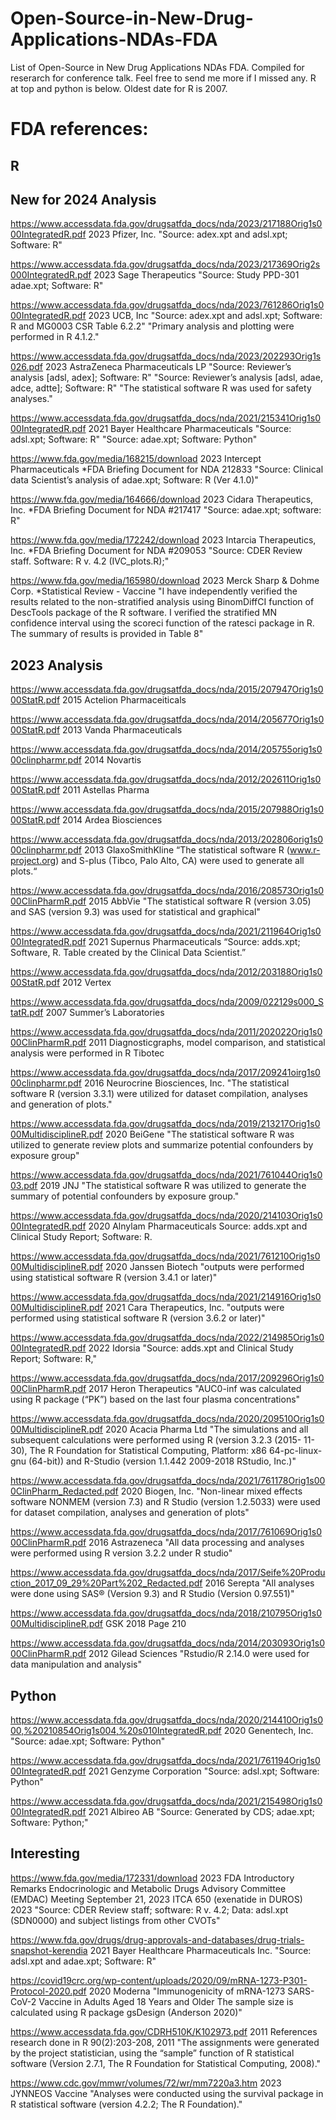 # Open-Source-in-New-Drug-Applications-NDAs-FDA
List of Open-Source in New Drug Applications NDAs FDA. Compiled for reserarch for conference talk. Feel free to send me more if I missed any. R at top and python is below. Oldest date for R is 2007.

# FDA references:
## R

## New for 2024 Analysis
https://www.accessdata.fda.gov/drugsatfda_docs/nda/2023/217188Orig1s000IntegratedR.pdf
2023
Pfizer, Inc.
"Source: adex.xpt and adsl.xpt; Software: R"

https://www.accessdata.fda.gov/drugsatfda_docs/nda/2023/217369Orig2s000IntegratedR.pdf
2023
Sage Therapeutics
"Source: Study PPD-301 adae.xpt; Software: R"

https://www.accessdata.fda.gov/drugsatfda_docs/nda/2023/761286Orig1s000IntegratedR.pdf
2023
UCB, Inc
"Source: adex.xpt and adsl.xpt; Software: R and MG0003 CSR Table 6.2.2"
"Primary analysis and plotting were performed in R 4.1.2."

https://www.accessdata.fda.gov/drugsatfda_docs/nda/2023/202293Orig1s026.pdf
2023
AstraZeneca Pharmaceuticals LP
"Source: Reviewer’s analysis [adsl, adex]; Software: R"
"Source: Reviewer’s analysis [adsl, adae, adce, adtte]; Software: R"
"The statistical software R was used for safety analyses."

https://www.accessdata.fda.gov/drugsatfda_docs/nda/2021/215341Orig1s000IntegratedR.pdf
2021
Bayer Healthcare Pharmaceuticals
"Source: adsl.xpt; Software: R"
"Source: adae.xpt; Software: Python"

https://www.fda.gov/media/168215/download
2023
Intercept Pharmaceuticals
*FDA Briefing Document for NDA 212833
"Source: Clinical data Scientist’s analysis of adae.xpt; Software: R (Ver 4.1.0)"

https://www.fda.gov/media/164666/download
2023
Cidara Therapeutics, Inc.
*FDA Briefing Document for NDA #217417
"Source: adae.xpt; software: R"

https://www.fda.gov/media/172242/download
2023
Intarcia Therapeutics, Inc.
*FDA Briefing Document for NDA #209053
"Source: CDER Review staff. Software: R v. 4.2 (IVC_plots.R);"

https://www.fda.gov/media/165980/download
2023
Merck Sharp & Dohme Corp.
*Statistical Review - Vaccine
"I have independently verified the results related to the non-stratified analysis using BinomDiffCI function of DescTools package of the R software. I verified the stratified MN confidence interval using the scoreci function of the ratesci package in R. The summary of results is provided in Table 8"

## 2023 Analysis
https://www.accessdata.fda.gov/drugsatfda_docs/nda/2015/207947Orig1s000StatR.pdf
2015
Actelion Pharmaceiticals

https://www.accessdata.fda.gov/drugsatfda_docs/nda/2014/205677Orig1s000StatR.pdf
2013
Vanda Pharmaceuticals

https://www.accessdata.fda.gov/drugsatfda_docs/nda/2014/205755orig1s000clinpharmr.pdf
2014
Novartis

https://www.accessdata.fda.gov/drugsatfda_docs/nda/2012/202611Orig1s000StatR.pdf
2011
Astellas Pharma

https://www.accessdata.fda.gov/drugsatfda_docs/nda/2015/207988Orig1s000StatR.pdf
2014
Ardea Biosciences

https://www.accessdata.fda.gov/drugsatfda_docs/nda/2013/202806orig1s000clinpharmr.pdf
2013
GlaxoSmithKline
“The statistical software R (www.r-project.org) and S-plus (Tibco, Palo Alto, CA) were used to generate all plots.“

https://www.accessdata.fda.gov/drugsatfda_docs/nda/2016/208573Orig1s000ClinPharmR.pdf
2015
AbbVie
"The statistical software R (version 3.05) and SAS (version 9.3) was used for statistical and
graphical"

https://www.accessdata.fda.gov/drugsatfda_docs/nda/2021/211964Orig1s000IntegratedR.pdf
2021
Supernus Pharmaceuticals
“Source: adds.xpt; Software, R. Table created by the Clinical Data Scientist.”

https://www.accessdata.fda.gov/drugsatfda_docs/nda/2012/203188Orig1s000StatR.pdf
2012
Vertex

https://www.accessdata.fda.gov/drugsatfda_docs/nda/2009/022129s000_StatR.pdf
2007
Summer’s Laboratories

https://www.accessdata.fda.gov/drugsatfda_docs/nda/2011/202022Orig1s000ClinPharmR.pdf
2011
Diagnosticgraphs, model comparison, and statistical analysis were performed in R
Tibotec

https://www.accessdata.fda.gov/drugsatfda_docs/nda/2017/209241oirg1s000clinpharmr.pdf
2016
Neurocrine Biosciences, Inc.
"The statistical software R (version 3.3.1) were utilized for dataset compilation, analyses and
generation of plots."

https://www.accessdata.fda.gov/drugsatfda_docs/nda/2019/213217Orig1s000MultidisciplineR.pdf
2020
BeiGene
"The statistical software R was utilized to generate review plots and summarize potential confounders by exposure group"

https://www.accessdata.fda.gov/drugsatfda_docs/nda/2021/761044Orig1s003.pdf
2019
JNJ
"The statistical software R was utilized to generate the summary of potential confounders by exposure group."

https://www.accessdata.fda.gov/drugsatfda_docs/nda/2020/214103Orig1s000IntegratedR.pdf
2020
Alnylam Pharmaceuticals
Source: adds.xpt and Clinical Study Report; Software: R.

https://www.accessdata.fda.gov/drugsatfda_docs/nda/2021/761210Orig1s000MultidisciplineR.pdf
2020
Janssen Biotech
"outputs were performed using statistical software R (version 3.4.1 or later)"

https://www.accessdata.fda.gov/drugsatfda_docs/nda/2021/214916Orig1s000MultidisciplineR.pdf
2021
Cara Therapeutics, Inc.
"outputs were performed using statistical software R (version 3.6.2 or later)"

https://www.accessdata.fda.gov/drugsatfda_docs/nda/2022/214985Orig1s000IntegratedR.pdf
2022
Idorsia
"Source: adds.xpt and Clinical Study Report; Software: R,"

https://www.accessdata.fda.gov/drugsatfda_docs/nda/2017/209296Orig1s000ClinPharmR.pdf
2017
Heron Therapeutics
"AUC0-inf was calculated using R package (“PK”) based on the last four plasma concentrations"

https://www.accessdata.fda.gov/drugsatfda_docs/nda/2020/209510Orig1s000MultidisciplineR.pdf
2020
Acacia Pharma Ltd
"The simulations and all subsequent calculations were performed using R (version 3.2.3 (2015- 11-30), The R Foundation for Statistical Computing, Platform: x86 64-pc-linux-gnu (64-bit)) and R-Studio (version 1.1.442 2009-2018 RStudio, Inc.)"

https://www.accessdata.fda.gov/drugsatfda_docs/nda/2021/761178Orig1s000ClinPharm_Redacted.pdf
2020
Biogen, Inc.
"Non-linear mixed effects software NONMEM (version 7.3) and R Studio (version 1.2.5033) were used for dataset compilation, analyses and generation of plots"

https://www.accessdata.fda.gov/drugsatfda_docs/nda/2017/761069Orig1s000ClinPharmR.pdf
2016
Astrazeneca
"All data processing and analyses were performed using R version 3.2.2 under R studio"

https://www.accessdata.fda.gov/drugsatfda_docs/nda/2017/Seife%20Production_2017_09_29%20Part%202_Redacted.pdf
2016
Serepta
"All analyses were done using SAS® (Version 9.3) and R Studio (Version 0.97.551)"

https://www.accessdata.fda.gov/drugsatfda_docs/nda/2018/210795Orig1s000MultidisciplineR.pdf
GSK
2018
Page 210

https://www.accessdata.fda.gov/drugsatfda_docs/nda/2014/203093Orig1s000ClinPharmR.pdf
2012
Gilead Sciences
"Rstudio/R 2.14.0 were used for data manipulation and analysis"

## Python

https://www.accessdata.fda.gov/drugsatfda_docs/nda/2020/214410Orig1s000,%20210854Orig1s004,%20s010IntegratedR.pdf
2020
Genentech, Inc.
"Source: adae.xpt; Software: Python"

https://www.accessdata.fda.gov/drugsatfda_docs/nda/2021/761194Orig1s000IntegratedR.pdf
2021
Genzyme Corporation
"Source: adsl.xpt; Software: Python"

https://www.accessdata.fda.gov/drugsatfda_docs/nda/2021/215498Orig1s000IntegratedR.pdf
2021
Albireo AB
"Source: Generated by CDS; adae.xpt; Software: Python;"

## Interesting

https://www.fda.gov/media/172331/download
2023
FDA Introductory Remarks Endocrinologic and Metabolic Drugs Advisory Committee (EMDAC) Meeting September 21, 2023 ITCA 650 (exenatide in DUROS)
2023
"Source: CDER Review staff; software: R v. 4.2; Data: adsl.xpt (SDN0000) and subject listings from other CVOTs"

https://www.fda.gov/drugs/drug-approvals-and-databases/drug-trials-snapshot-kerendia
2021
Bayer Healthcare Pharmaceuticals Inc.
"Source: adsl.xpt and adae.xpt; Software: R"

https://covid19crc.org/wp-content/uploads/2020/09/mRNA-1273-P301-Protocol-2020.pdf
2020
Moderna
"Immunogenicity of mRNA-1273 SARS-CoV-2 Vaccine in Adults Aged 18 Years and Older
The sample size is calculated using R package gsDesign (Anderson 2020)"

https://www.accessdata.fda.gov/CDRH510K/K102973.pdf
2011
References research done in R 90(2):203-208, 2011
"The assignments were generated by the project statistician, using the “sample” function of R statistical software (Version 2.7.1, The R Foundation for Statistical Computing, 2008)."

https://www.cdc.gov/mmwr/volumes/72/wr/mm7220a3.htm
2023
JYNNEOS Vaccine
"Analyses were conducted using the survival package in R statistical software (version 4.2.2; The R Foundation)."
